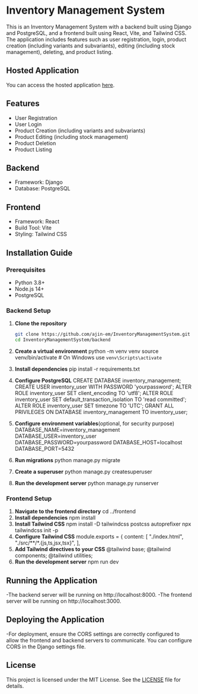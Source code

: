 # Inventory Management System

This is an Inventory Management System with a backend built using Django and PostgreSQL, and a frontend built using React, Vite, and Tailwind CSS. The application includes features such as user registration, login, product creation (including variants and subvariants), editing (including stock management), deleting, and product listing.

## Hosted Application

You can access the hosted application [here](https://inventory-management-system-steel.vercel.app/).

## Features

- User Registration
- User Login
- Product Creation (including variants and subvariants)
- Product Editing (including stock management)
- Product Deletion
- Product Listing

## Backend

- Framework: Django
- Database: PostgreSQL

## Frontend

- Framework: React
- Build Tool: Vite
- Styling: Tailwind CSS

## Installation Guide

### Prerequisites

- Python 3.8+
- Node.js 14+
- PostgreSQL

### Backend Setup

1. **Clone the repository**

   ```bash
   git clone https://github.com/ajin-em/InventoryManagementSystem.git
   cd InventoryManagementSystem/backend
2. **Create a virtual environment**
    python -m venv venv
    source venv/bin/activate  # On Windows use `venv\Scripts\activate`
3. **Install dependencies**
    pip install -r requirements.txt
4. **Configure PostgreSQL**
    CREATE DATABASE inventory_management;
    CREATE USER inventory_user WITH PASSWORD 'yourpassword';
    ALTER ROLE inventory_user SET client_encoding TO 'utf8';
    ALTER ROLE inventory_user SET default_transaction_isolation TO 'read committed';
    ALTER ROLE inventory_user SET timezone TO 'UTC';
    GRANT ALL PRIVILEGES ON DATABASE inventory_management TO inventory_user;
5. **Configure environment variables**(optional, for security purpose)
    DATABASE_NAME=inventory_management
    DATABASE_USER=inventory_user
    DATABASE_PASSWORD=yourpassword
    DATABASE_HOST=localhost
    DATABASE_PORT=5432

6. **Run migrations**
    python manage.py migrate
7. **Create a superuser**
   python manage.py createsuperuser
8. **Run the development server**
   python manage.py runserver

### Frontend Setup
1. **Navigate to the frontend directory**
   cd ../frontend
2. **Install dependencies**
   npm install
3. **Install Tailwind CSS**
   npm install -D tailwindcss postcss autoprefixer
   npx tailwindcss init -p
4. **Configure Tailwind CSS**
   module.exports = {
  content: [
    "./index.html",
    "./src/**/*.{js,ts,jsx,tsx}",
  ],
5. **Add Tailwind directives to your CSS**
   @tailwind base;
   @tailwind components;
   @tailwind utilities;
6. **Run the development server**
   npm run dev

## Running the Application
  -The backend server will be running on http://localhost:8000.
  -The frontend server will be running on http://localhost:3000.
## Deploying the Application
  -For deployment, ensure the CORS settings are correctly configured to allow the frontend and backend servers to communicate. You can configure CORS in the Django settings file.
## License
  This project is licensed under the MIT License. See the [LICENSE](https://opensource.org/licenses/MIT) file for details.
  




